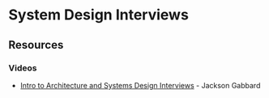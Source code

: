 # System Design Interviews

## Resources

### Videos

* [Intro to Architecture and Systems Design Interviews](https://www.youtube.com/watch?v=ZgdS0EUmn70) - Jackson Gabbard

